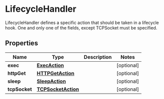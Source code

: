 

# LifecycleHandler

LifecycleHandler defines a specific action that should be taken in a lifecycle hook. One and only one of the fields, except TCPSocket must be specified.

## Properties

Name | Type | Description | Notes
------------ | ------------- | ------------- | -------------
**exec** | [**ExecAction**](ExecAction.md) |  |  [optional]
**httpGet** | [**HTTPGetAction**](HTTPGetAction.md) |  |  [optional]
**sleep** | [**SleepAction**](SleepAction.md) |  |  [optional]
**tcpSocket** | [**TCPSocketAction**](TCPSocketAction.md) |  |  [optional]




